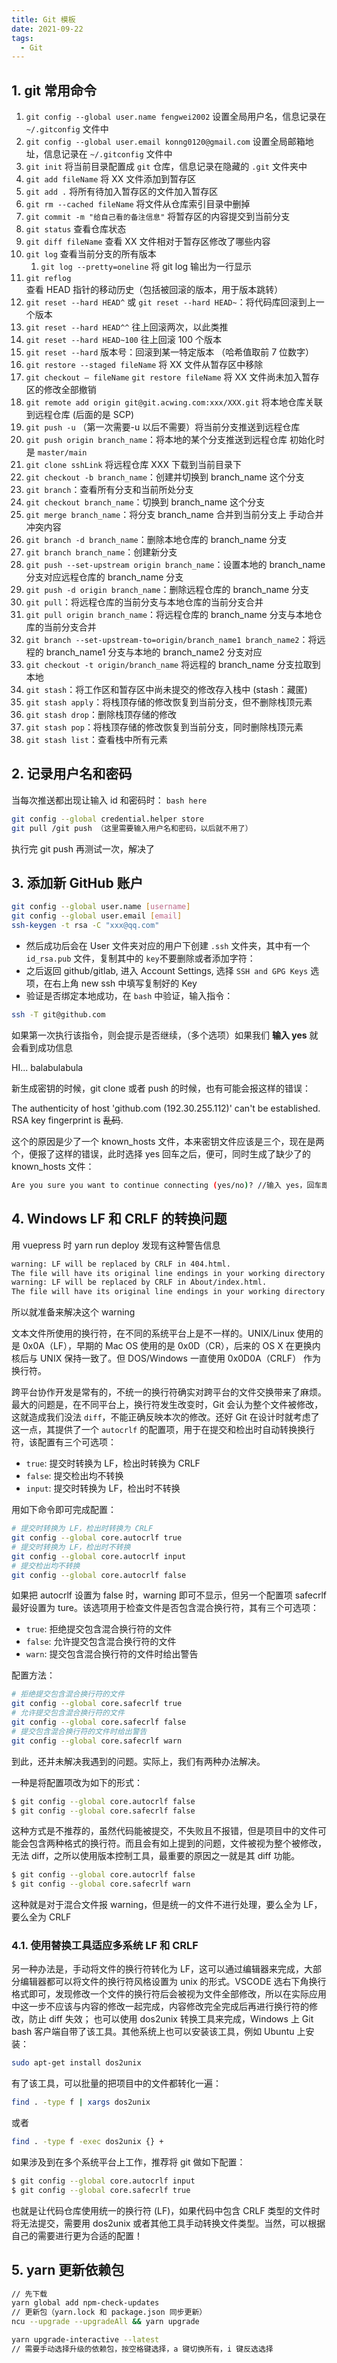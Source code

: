 ```yaml
---
title: Git 模板
date: 2021-09-22
tags:
  - Git
---
```


## 1. git 常用命令

1. `git config --global user.name fengwei2002` 设置全局用户名，信息记录在 `~/.gitconfig` 文件中
2. `git config --global user.email konng0120@gmail.com` 设置全局邮箱地址，信息记录在 `~/.gitconfig` 文件中
3. `git init` 将当前目录配置成 `git` 仓库，信息记录在隐藏的 `.git` 文件夹中
4. `git add fileName` 将 XX 文件添加到暂存区
5. `git add .` 将所有待加入暂存区的文件加入暂存区
6. `git rm --cached fileName` 将文件从仓库索引目录中删掉
7. `git commit -m "给自己看的备注信息"` 将暂存区的内容提交到当前分支
8. `git status` 查看仓库状态
9. `git diff fileName` 查看 XX 文件相对于暂存区修改了哪些内容
10. `git log` 查看当前分支的所有版本
    1.  `git log --pretty=oneline` 将 git log 输出为一行显示
11. `git reflog` 查看 HEAD 指针的移动历史（包括被回滚的版本，用于版本跳转）
12. `git reset --hard HEAD^` 或 `git reset --hard HEAD~`：将代码库回滚到上一个版本
13. `git reset --hard HEAD^^` 往上回滚两次，以此类推
14. `git reset --hard HEAD~100` 往上回滚 100 个版本
15. `git reset --hard` 版本号：回滚到某一特定版本 （哈希值取前 7 位数字）
16. `git restore --staged fileName` 将 XX 文件从暂存区中移除
17. `git checkout — fileName`  `git restore fileName` 将 XX 文件尚未加入暂存区的修改全部撤销
18. `git remote add origin git@git.acwing.com:xxx/XXX.git` 将本地仓库关联到远程仓库 (后面的是 SCP)
19. `git push -u` （第一次需要-u 以后不需要）将当前分支推送到远程仓库
20. `git push origin branch_name`：将本地的某个分支推送到远程仓库 初始化时是 `master/main`
21. `git clone sshLink` 将远程仓库 XXX 下载到当前目录下
22. `git checkout -b branch_name`：创建并切换到 branch_name 这个分支
23. `git branch`：查看所有分支和当前所处分支
24. `git checkout branch_name`：切换到 branch_name 这个分支
25. `git merge branch_name`：将分支 branch_name 合并到当前分支上 手动合并冲突内容
26. `git branch -d branch_name`：删除本地仓库的 branch_name 分支
27. `git branch branch_name`：创建新分支
28. `git push --set-upstream origin branch_name`：设置本地的 branch_name 分支对应远程仓库的 branch_name 分支
29. `git push -d origin branch_name`：删除远程仓库的 branch_name 分支
30. `git pull`：将远程仓库的当前分支与本地仓库的当前分支合并
31. `git pull origin branch_name`：将远程仓库的 branch_name 分支与本地仓库的当前分支合并
32. `git branch --set-upstream-to=origin/branch_name1 branch_name2`：将远程的 branch_name1 分支与本地的 branch_name2 分支对应
33. `git checkout -t origin/branch_name` 将远程的 branch_name 分支拉取到本地
34. `git stash`：将工作区和暂存区中尚未提交的修改存入栈中 (stash：藏匿)
35. `git stash apply`：将栈顶存储的修改恢复到当前分支，但不删除栈顶元素
36. `git stash drop`：删除栈顶存储的修改
37. `git stash pop`：将栈顶存储的修改恢复到当前分支，同时删除栈顶元素
38. `git stash list`：查看栈中所有元素


## 2. 记录用户名和密码

当每次推送都出现让输入 id 和密码时：
`bash here`

```sh
git config --global credential.helper store
git pull /git push （这里需要输入用户名和密码，以后就不用了）
```
执行完 git push 再测试一次，解决了

## 3. 添加新 GitHub 账户

```sh
git config --global user.name [username]
git config --global user.email [email]
ssh-keygen -t rsa -C "xxx@qq.com"
```

* 然后成功后会在 User 文件夹对应的用户下创建 `.ssh` 文件夹，其中有一个 `id_rsa.pub` 文件，复制其中的 `key`不要删除或者添加字符：
* 之后返回 github/gitlab, 进入 Account Settings, 选择 `SSH and GPG Keys` 选项，在右上角 new ssh 中填写复制好的 Key
* 验证是否绑定本地成功，在 `bash` 中验证，输入指令：

```sh
ssh -T git@github.com  
```

如果第一次执行该指令，则会提示是否继续，（多个选项）如果我们 **输入 yes** 就会看到成功信息  

HI...
balabulabula

新生成密钥的时候，git clone 或者 push 的时候，也有可能会报这样的错误：

The authenticity of host 'github.com (192.30.255.112)' can't be established.
RSA key fingerprint is ~~乱码~~. 

这个的原因是少了一个 known_hosts 文件，本来密钥文件应该是三个，现在是两个，便报了这样的错误，此时选择 yes 回车之后，便可，同时生成了缺少了的 known_hosts 文件：

``` sh
Are you sure you want to continue connecting (yes/no)? //输入 yes，回车即可正常使用
```

## 4. Windows LF 和 CRLF 的转换问题

用 vuepress 时 yarn run deploy 发现有这种警告信息

```sh
warning: LF will be replaced by CRLF in 404.html.
The file will have its original line endings in your working directory
warning: LF will be replaced by CRLF in About/index.html.
The file will have its original line endings in your working directory
```

所以就准备来解决这个 warning

文本文件所使用的换行符，在不同的系统平台上是不一样的。UNIX/Linux 使用的是 0x0A（LF），早期的 Mac OS 使用的是 0x0D（CR），后来的 OS X 在更换内核后与 UNIX 保持一致了。但 DOS/Windows 一直使用 0x0D0A（CRLF） 作为换行符。

跨平台协作开发是常有的，不统一的换行符确实对跨平台的文件交换带来了麻烦。最大的问题是，在不同平台上，换行符发生改变时，Git 会认为整个文件被修改，这就造成我们没法 `diff`，不能正确反映本次的修改。还好 Git 在设计时就考虑了这一点，其提供了一个 `autocrlf` 的配置项，用于在提交和检出时自动转换换行符，该配置有三个可选项：
- `true`: 提交时转换为 LF，检出时转换为 CRLF
- `false`: 提交检出均不转换
- `input`: 提交时转换为 LF，检出时不转换

用如下命令即可完成配置：
```sh
# 提交时转换为 LF，检出时转换为 CRLF
git config --global core.autocrlf true
# 提交时转换为 LF，检出时不转换
git config --global core.autocrlf input
# 提交检出均不转换
git config --global core.autocrlf false
```

如果把 autocrlf 设置为 false 时，warning 即可不显示，但另一个配置项 safecrlf 最好设置为 ture。该选项用于检查文件是否包含混合换行符，其有三个可选项：
- `true`: 拒绝提交包含混合换行符的文件
- `false`: 允许提交包含混合换行符的文件
- `warn`: 提交包含混合换行符的文件时给出警告

配置方法：
```sh
# 拒绝提交包含混合换行符的文件
git config --global core.safecrlf true
# 允许提交包含混合换行符的文件
git config --global core.safecrlf false
# 提交包含混合换行符的文件时给出警告
git config --global core.safecrlf warn
```

到此，还并未解决我遇到的问题。实际上，我们有两种办法解决。

一种是将配置项改为如下的形式：
```sh
$ git config --global core.autocrlf false
$ git config --global core.safecrlf false
```

这种方式是不推荐的，虽然代码能被提交，不失败且不报错，但是项目中的文件可能会包含两种格式的换行符。而且会有如上提到的问题，文件被视为整个被修改，无法 diff，之所以使用版本控制工具，最重要的原因之一就是其 diff 功能。

```sh
$ git config --global core.autocrlf false
$ git config --global core.safecrlf warn
```

这种就是对于混合文件报 warning，但是统一的文件不进行处理，要么全为 LF，要么全为 CRLF 

### 4.1. 使用替换工具适应多系统 LF 和 CRLF 

另一种办法是，手动将文件的换行符转化为 LF，这可以通过编辑器来完成，大部分编辑器都可以将文件的换行符风格设置为 unix 的形式。VSCODE 选右下角换行格式即可，发现修改一个文件的换行符后会被视为文件全部修改，所以在实际应用中这一步不应该与内容的修改一起完成，内容修改完全完成后再进行换行符的修改，防止 diff 失效；
也可以使用 dos2unix 转换工具来完成，Windows 上 Git bash 客户端自带了该工具。其他系统上也可以安装该工具，例如 Ubuntu 上安装：
```sh
sudo apt-get install dos2unix
```

有了该工具，可以批量的把项目中的文件都转化一遍：
```sh
find . -type f | xargs dos2unix
```

或者

```sh
find . -type f -exec dos2unix {} +
```

如果涉及到在多个系统平台上工作，推荐将 git 做如下配置：
```sh
$ git config --global core.autocrlf input
$ git config --global core.safecrlf true
```

也就是让代码仓库使用统一的换行符 (LF)，如果代码中包含 CRLF 类型的文件时将无法提交，需要用 dos2unix 或者其他工具手动转换文件类型。当然，可以根据自己的需要进行更为合适的配置！

## 5. yarn 更新依赖包

```sh
// 先下载
yarn global add npm-check-updates
// 更新包（yarn.lock 和 package.json 同步更新）
ncu --upgrade --upgradeAll && yarn upgrade
```

```sh
yarn upgrade-interactive --latest
// 需要手动选择升级的依赖包，按空格键选择，a 键切换所有，i 键反选选择
```
